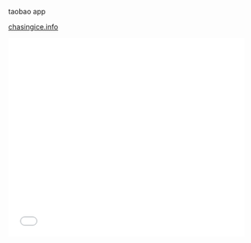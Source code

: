 taobao app

[chasingice.info](http://121.196.129.43/ "chasingice.info")

<iframe src="//www.slideshare.net/slideshow/embed_code/37347457" width="476" height="400" frameborder="0" marginwidth="0" marginheight="0" scrolling="no"></iframe>
